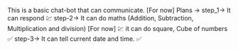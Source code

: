 This is a basic chat-bot that can communicate. [For now]
Plans ->
        step_1-> It can respond 💹
        step-2-> It can do maths (Addition, Subtraction, Multiplication and division) [For now] 💹
                it can do square, Cube of numbers ✅
        step-3-> It can tell current date and time. ✅
